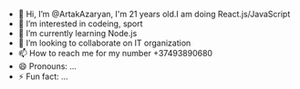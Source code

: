 - 👋 Hi, I’m @ArtakAzaryan, I'm 21 years old.I am doing React.js/JavaScript  
- 👀 I’m interested in codeing, sport 
- 🌱 I’m currently learning Node.js
- 💞️ I’m looking to collaborate on IT organization
- 📫 How to reach me for my number +37493890680
- 😄 Pronouns: ...
- ⚡ Fun fact: ...

<!---
ArtakAzaryan/ArtakAzaryan is a ✨ special ✨ repository because its `README.md` (this file) appears on your GitHub profile.
You can click the Preview link to take a look at your changes.
--->
